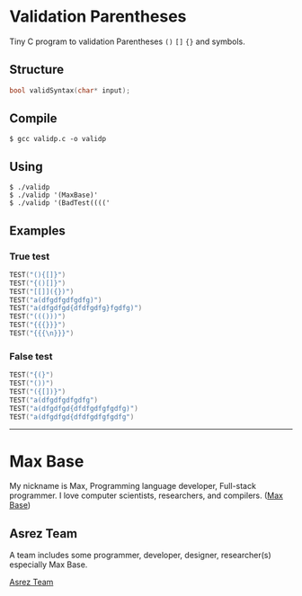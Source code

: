 # Validation Parentheses

Tiny C program to validation Parentheses `()` `[]` `{}` and symbols.

## Structure

```c
bool validSyntax(char* input);
```

## Compile

```
$ gcc validp.c -o validp
```

## Using

```
$ ./validp
$ ./validp '(MaxBase)'
$ ./validp '(BadTest(((('
```

## Examples

### True test

```c
TEST("(){[]}")
TEST("{()[]}")
TEST("[[]]({})")
TEST("a(dfgdfgdfgdfg)")
TEST("a(dfgdfgd{dfdfgdfg}fgdfg)")
TEST("((()))")
TEST("{{{}}}")
TEST("{{{\n}}}")
```

### False test

```c
TEST("{(}")
TEST("())")
TEST("({[])}")
TEST("a(dfgdfgdfgdfg")
TEST("a(dfgdfgd{dfdfgdfgfgdfg)")
TEST("a(dfgdfgd{dfdfgdfgfgdfg")
```

---------

# Max Base

My nickname is Max, Programming language developer, Full-stack programmer. I love computer scientists, researchers, and compilers. ([Max Base](https://maxbase.org/))

## Asrez Team

A team includes some programmer, developer, designer, researcher(s) especially Max Base.

[Asrez Team](https://www.asrez.com/)
